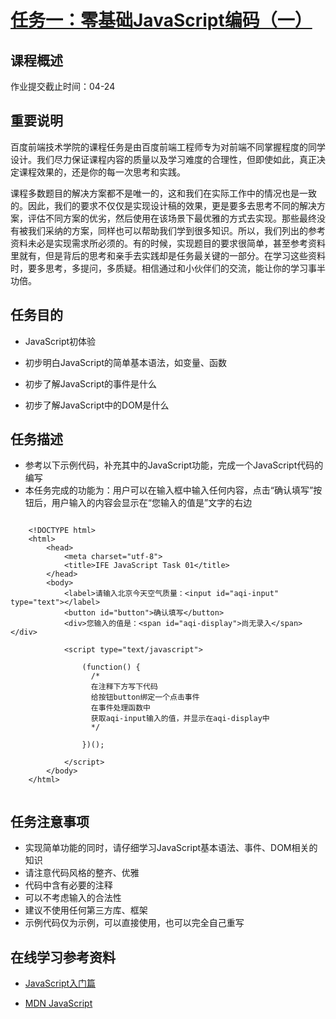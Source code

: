 # [任务一：零基础JavaScript编码（一）](http://ife.baidu.com/course/detail/id/93)

## 课程概述 ##

作业提交截止时间：04-24

## 重要说明 ##
百度前端技术学院的课程任务是由百度前端工程师专为对前端不同掌握程度的同学设计。我们尽力保证课程内容的质量以及学习难度的合理性，但即使如此，真正决定课程效果的，还是你的每一次思考和实践。

课程多数题目的解决方案都不是唯一的，这和我们在实际工作中的情况也是一致的。因此，我们的要求不仅仅是实现设计稿的效果，更是要多去思考不同的解决方案，评估不同方案的优劣，然后使用在该场景下最优雅的方式去实现。那些最终没有被我们采纳的方案，同样也可以帮助我们学到很多知识。所以，我们列出的参考资料未必是实现需求所必须的。有的时候，实现题目的要求很简单，甚至参考资料里就有，但是背后的思考和亲手去实践却是任务最关键的一部分。在学习这些资料时，要多思考，多提问，多质疑。相信通过和小伙伴们的交流，能让你的学习事半功倍。

## 任务目的 ##

- JavaScript初体验


- 初步明白JavaScript的简单基本语法，如变量、函数


- 初步了解JavaScript的事件是什么


- 初步了解JavaScript中的DOM是什么


## 任务描述 ##



- 参考以下示例代码，补充其中的JavaScript功能，完成一个JavaScript代码的编写
- 本任务完成的功能为：用户可以在输入框中输入任何内容，点击“确认填写”按钮后，用户输入的内容会显示在“您输入的值是”文字的右边

```

	<!DOCTYPE html>
	<html>
  		<head>
    		<meta charset="utf-8">
    		<title>IFE JavaScript Task 01</title>
 		</head>
		<body>
 			<label>请输入北京今天空气质量：<input id="aqi-input" type="text"></label>
  			<button id="button">确认填写</button>
  			<div>您输入的值是：<span id="aqi-display">尚无录入</span></div>

			<script type="text/javascript">
	
				(function() {
				  /*    
				  在注释下方写下代码
				  给按钮button绑定一个点击事件
				  在事件处理函数中
				  获取aqi-input输入的值，并显示在aqi-display中
				  */
				
				})();
	
			</script>
		</body>
	</html>
	
```




## 任务注意事项 ##

- 实现简单功能的同时，请仔细学习JavaScript基本语法、事件、DOM相关的知识
- 请注意代码风格的整齐、优雅
- 代码中含有必要的注释
- 可以不考虑输入的合法性
- 建议不使用任何第三方库、框架
- 示例代码仅为示例，可以直接使用，也可以完全自己重写


## 在线学习参考资料 ##


- [JavaScript入门篇](http://www.imooc.com/learn/36)


- [MDN JavaScript](https://developer.mozilla.org/zh-CN/docs/Web/JavaScript)
